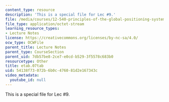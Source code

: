 ```yaml
---
content_type: resource
description: 'This is a special file for Lec #9.'
file: /media/courses/12-540-principles-of-the-global-positioning-system-spring-2012/54138f73072b6b0c476081d2e167343c_etab.07tab
file_type: application/octet-stream
learning_resource_types:
- Lecture Notes
license: https://creativecommons.org/licenses/by-nc-sa/4.0/
ocw_type: OCWFile
parent_title: Lecture Notes
parent_type: CourseSection
parent_uid: 7db57be8-2ce7-e0cd-b529-3f5578c683b0
resourcetype: Other
title: etab.07tab
uid: 54138f73-072b-6b0c-4760-81d2e167343c
video_metadata:
  youtube_id: null
---
```

This is a special file for Lec #9.